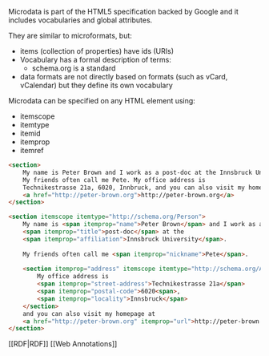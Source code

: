 Microdata is part of the HTML5 specification backed by Google and it includes vocabularies and global attributes.

They are similar to microformats, but:
- items (collection of properties) have ids (URIs)
- Vocabulary has a formal description of terms:
	- schema.org is a standard
- data formats are not directly based on formats (such as vCard, vCalendar) but they define its own vocabulary

Microdata can be specified on any HTML element using:
- itemscope
- itemtype
- itemid
- itemprop
- itemref

```html
<section>
	My name is Peter Brown and I work as a post-doc at the Innsbruck University.
	My friends often call me Pete. My office address is
	Technikestrasse 21a, 6020, Innbruck, and you can also visit my homepage at
	<a href="http://peter-brown.org">http://peter-brown.org</a>
</section>

<section itemscope itemtype="http://schema.org/Person">
	My name is <span itemprop="name">Peter Brown</span> and I work as a
	<span itemprop="title">post-doc</span> at the
	<span itemprop="affiliation">Innsbruck University</span>.
	
	My friends often call me <span itemprop="nickname">Pete</span>.
	
	<section itemprop="address" itemscope itemtype="http://schema.org/Address">
		My office address is 
		<span itemprop="street-address">Technikestrasse 21a</span>
		<span itemprop="postal-code">6020<span>,
		<span itemprop="locality">Innsbruck</span>
	</section>
	and you can also visit my homepage at
	<a href="http://peter-brown.org" itemprop="url">http://peter-brown.org</a>
</section>
```


[[RDF|RDF]]
[[Web Annotations]]